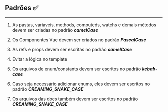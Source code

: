 ## Padrões ✅

___

1. As pastas, váriaveis, methods, computeds, watchs e demais métodos devem ser criadas no padrão ***camelCase***

2. Os Componentes Vue devem ser criados no padrão ***PascalCase***

3. As refs e props devem ser escritas no padrão ***camelCase***

4. Evitar a lógica no template

5. Os arquivos de enum/constants devem ser escritos no padrão ***kebab-case***

6. Caso seja necessário adicionar enums, eles devem ser escritos no padrão ***CREAMING_SNAKE_CASE***

7. Os arquivos das docs também devem ser escritos no padrão ***CREAMING_SNAKE_CASE***
